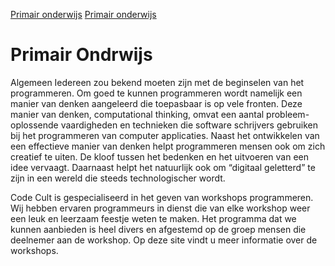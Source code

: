 <html lang="en">

<html>
<head> 
<title>Code Cult website</title> 
</head>

<a href="http://www.github.com">Primair onderwijs</a>
<a href="http://www.github.com">Primair onderwijs</a>

<body>
  <h1>Primair Ondrwijs</h1>
    <p>Algemeen
Iedereen zou bekend moeten zijn met de beginselen van het programmeren. Om goed te kunnen programmeren wordt namelijk een manier van denken aangeleerd die toepasbaar is op vele fronten. Deze manier van denken, computational thinking, omvat een aantal probleem-oplossende vaardigheden en technieken die software schrijvers gebruiken bij het programmeren van computer applicaties.
Naast het ontwikkelen van een effectieve manier van denken helpt programmeren mensen ook om zich creatief te uiten. De kloof tussen het bedenken en het uitvoeren van een idee vervaagt. 
Daarnaast helpt het natuurlijk ook om “digitaal geletterd” te zijn in een wereld die steeds technologischer wordt.

Code Cult is gespecialiseerd in het geven van workshops programmeren. Wij hebben ervaren programmeurs in dienst die van elke workshop weer een leuk en leerzaam feestje weten te maken. Het programma dat we kunnen aanbieden is heel divers en afgestemd op de groep mensen die deelnemer aan de workshop. Op deze site vindt u meer informatie over de workshops.
    </p>



</body>
  </html>
